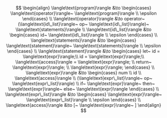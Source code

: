 $$
\begin{align}
\langle\text{program}\rangle &\to \begin{cases} \langle\text{operator}\rangle~ \langle\text{program}\rangle \\
                              \epsilon \end{cases}
\\
\langle\text{operator}\rangle &\to operator~ (\langle\text{id\_list}\rangle~ op~ \langle\text{id\_list}\rangle)~ \langle\text{statements}\rangle
\\
\langle\text{id\_list}\rangle &\to \begin{cases} id~ \langle\text{id\_list}\rangle \\
                                     \epsilon \end{cases}
\\
\langle\text{statements}\rangle &\to \begin{cases} \langle\text{statement}\rangle~ \langle\text{statements}\rangle \\
                                            \epsilon \end{cases}
\\
\langle\text{statement}\rangle &\to \begin{cases} let~ id = \langle\text{expr}\rangle;\\
                       id = \langle\text{expr}\rangle;\\
                       \langle\text{access}\rangle = \langle\text{expr}\rangle; \\
                       return~ \langle\text{expr}\rangle; \\
                       \langle\text{expr}\rangle; \end{cases}
\\
\langle\text{expr}\rangle &\to \begin{cases} num \\
                    id \\
                    \langle\text{access}\rangle \\
                    (\langle\text{expr\_list}\rangle~ op~ \langle\text{expr\_list}\rangle) \\
                    if~ \langle\text{expr}\rangle~ then~ \langle\text{expr}\rangle~ else~ \langle\text{expr}\rangle
                    \end{cases} \\
\langle\text{expr\_list}\rangle &\to \begin{cases} \langle\text{expr}\rangle~ \langle\text{expr\_list}\rangle \\
                        \epsilon \end{cases}
\\
\langle\text{access}\rangle &\to [~ \langle\text{expr}\rangle~ ]
\end{align}
$$
